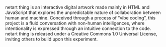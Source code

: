 netart thing is an interactive digital artwork made mainly in HTML and JavaScript that explores the unpredictable nature of collaboration between human and machine. Conceived through a process of “vibe coding”, this project is a fluid conversation with non-human intelligences, where intentionality is expressed through an intuitive connection to the code. netart thing is released under a Creative Commons 1.0 Universal License, inviting others to build upon this experiment.
